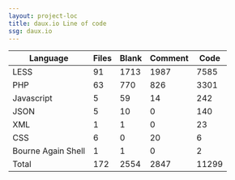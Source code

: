 ```yaml
---
layout: project-loc
title: daux.io Line of code
ssg: daux.io
---
```

<div class="table-responsive">
<table class="table">
<thead><tr>
<th>Language</th>
<th>Files</th>
<th>Blank</th>
<th>Comment</th>
<th>Code</th>
</tr></thead><tbody>
<tr><td>LESS</td><td> 91</td><td> 1713</td><td> 1987</td><td> 7585</td></tr>
<tr><td>PHP</td><td> 63</td><td> 770</td><td> 826</td><td> 3301</td></tr>
<tr><td>Javascript</td><td> 5</td><td> 59</td><td> 14</td><td> 242</td></tr>
<tr><td>JSON</td><td> 5</td><td> 10</td><td> 0</td><td> 140</td></tr>
<tr><td>XML</td><td> 1</td><td> 1</td><td> 0</td><td> 23</td></tr>
<tr><td>CSS</td><td> 6</td><td> 0</td><td> 20</td><td> 6</td></tr>
<tr><td>Bourne Again Shell</td><td> 1</td><td> 1</td><td> 0</td><td> 2</td></tr>
<tr><td>Total</td><td>172</td><td>2554</td><td>2847</td><td>11299</td></tr>
</tbody></table></div>
